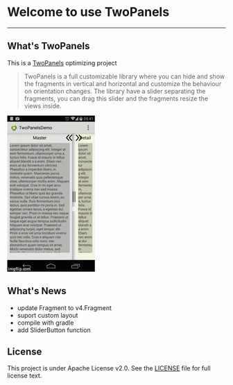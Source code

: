 # Welcome to use TwoPanels
------

## What's TwoPanels
This is a [TwoPanels](https://github.com/DesarrolloAntonio/TwoPanels) optimizing project
> TwoPanels is a full customizable library where you can hide and show the fragments in vertical and horizontal and customize the behaviour on orientation changes. The library have a slider separating the fragments, you can drag this slider and the fragments resize the views inside.

![Logo](twoPanelsExample/image.gif)

## What's News
* update Fragment to v4.Fragment
* suport custom layout
* compile with gradle
* add SliderButton function

## License

This project is under Apache License v2.0. See the [LICENSE](LICENSE) file for full license text.
